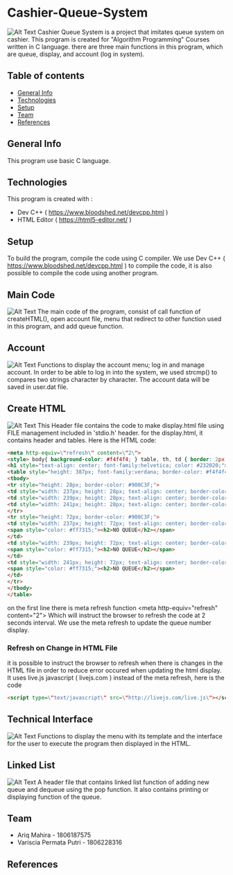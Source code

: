# Cashier-Queue-System
![Alt Text](http://g.recordit.co/cfHJtD0Oxy.gif)
Cashier Queue System is a project that imitates queue system on cashier. This program is created for "Algorithm Programming" Courses written in C language. there are three main functions in this program, which are queue, display, and account (log in system).

## Table of contents
* [General Info](#general-info)
* [Technologies](#technologies)
* [Setup](#setup)
* [Team](#team)
* [References](#references)

## General Info
This program use basic C language.

## Technologies
This program is created with :
* Dev C++ ( https://www.bloodshed.net/devcpp.html )
* HTML Editor ( https://html5-editor.net/ )

## Setup
To build the program, compile the code using C compiler. We use Dev C++ ( https://www.bloodshed.net/devcpp.html ) to compile the code, it is also possible to compile the code using another program.

## Main Code
![Alt Text](http://g.recordit.co/qPsNUenUK2.gif)
The main code of the program, consist of call function of createHTML(), open account file, menu that redirect to other function used in this program, and add queue function.

## Account 
![Alt Text](http://g.recordit.co/SGUXGnoM6x.gif)
Functions to display the account menu; log in and manage account. In order to be able to log in into the system, we used strcmp() to compares two strings character by character. The account data will be saved in user.dat file.

## Create HTML 
![Alt Text](http://g.recordit.co/HE0QAuQ0G0.gif)
This Header file contains the code to make display.html file using FILE management included in 'stdio.h' header. for the display.html, it contains header and tables. Here is the HTML code: 

```HTML
<meta http-equiv=\"refresh\" content=\"2\">
<style> body{ background-color: #f4f4f4; } table, th, td { border: 2px solid black; } </style>
<h1 style="text-align: center; font-family:helvetica; color: #232020;">CASHIER QUEUE</h1>
<table style="height: 387px; font-family:verdana; border-color: #f4f4f4; margin-left: auto; margin-right: auto;" width="989">
<tbody>
<tr style="height: 28px; border-color: #900C3F;">
<td style="width: 237px; height: 28px; text-align: center; border-color: #3a3535;"><span style="color: #3a3535;"><strong>CASHIER 1</strong></span></td>
<td style="width: 239px; height: 28px; text-align: center; border-color: #3a3535;"><span style="color: #3a3535;"><strong>CASHIER 2</strong></span></td>
<td style="width: 241px; height: 28px; text-align: center; border-color: #3a3535;"><span style="color: #3a3535;"><strong>CASHIER 3</strong></span></td>
</tr>
<tr style="height: 72px; border-color: #900C3F;">
<td style="width: 237px; height: 72px; text-align: center; border-color: #3a3535;">
<span style="color: #ff7315;"><h2>NO QUEUE</h2></span>
</td>
<td style="width: 239px; height: 72px; text-align: center; border-color: #3a3535;">
<span style="color: #ff7315;"><h2>NO QUEUE</h2></span>
</td>
<td style="width: 241px; height: 72px; text-align: center; border-color: #3a3535;">
<span style="color: #ff7315;"><h2>NO QUEUE</h2></span>
</td>
</tr>
</tbody>
</table>
```


on the first line there is meta refresh function
<meta http-equiv=\"refresh\" content=\"2\">
Which will instruct the browser to refresh the code at 2 seconds interval. We use the meta refresh to update the queue number display.

### Refresh on Change in HTML File
it is possible to instruct the browser to refresh when there is changes in the HTML file in order to reduce error occured when updating the html display. 
It uses live.js javascript ( livejs.com ) instead of the meta refresh, here is the code 
```HTML
<script type=\"text/javascript\" src=\"http://livejs.com/live.js\"></script>
```

## Technical Interface 
![Alt Text](http://g.recordit.co/HjP9P2RCXH.gif)
Functions to display the menu with its template and the interface for the user to execute the program then displayed in the HTML.

## Linked List
![Alt Text](http://g.recordit.co/QJQJMPze0C.gif)
A header file that contains linked list function of adding new queue and dequeue using the pop function. It also contains printing or displaying function of the queue.

## Team
* Ariq Mahira - 1806187575
* Variscia Permata Putri - 1806228316

## References
